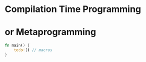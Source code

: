 # Compilation Time Programming
# or Metaprogramming

```rust
fn main() {
    todo!() // macros
}
```
